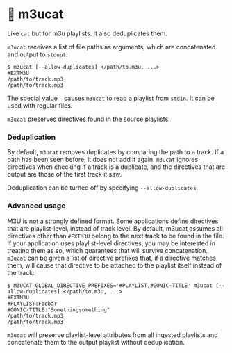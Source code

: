 # 🎵 m3ucat

Like `cat` but for m3u playlists. It also deduplicates them.

`m3ucat` receives a list of file paths as arguments, which are concatenated and output to `stdout`:

```console
$ m3ucat [--allow-duplicates] </path/to.m3u, ...>
#EXTM3U
/path/to/track.mp3
/path/to/track.mp3
```

The special value `-` causes `m3ucat` to read a playlist from `stdin`. It can be used with regular files.

`m3ucat` preserves directives found in the source playlists.

### Deduplication

By default, `m3ucat` removes duplicates by comparing the path to a track. If a path has been seen before, it does not add it again. `m3ucat` ignores directives when checking if a track is a duplicate, and the directives that are output are those of the first track it saw.

Deduplication can be turned off by specifying `--allow-duplicates`.

### Advanced usage

M3U is not a strongly defined format. Some applications define directives that are playlist-level, instead of track level. By default, m3ucat assumes all directives other than `#EXTM3U` belong to the next track to be found in the file. If your application uses playlist-level directives, you may be interested in treating them as so, which guarantees that will survive concatenation. `m3ucat` can be given a list of directive prefixes that, if a directive matches them, will cause that directive to be attached to the playlist itself instead of the track:

```console
$ M3UCAT_GLOBAL_DIRECTIVE_PREFIXES='#PLAYLIST,#GONIC-TITLE' m3ucat [--allow-duplicates] </path/to.m3u, ...>
#EXTM3U
#PLAYLIST:Foobar
#GONIC-TITLE:"Somethingsomething"
/path/to/track.mp3
/path/to/track.mp3
```

`m3ucat` will preserve playlist-level attributes from all ingested playlists and concatenate them to the output playlist without deduplication.
